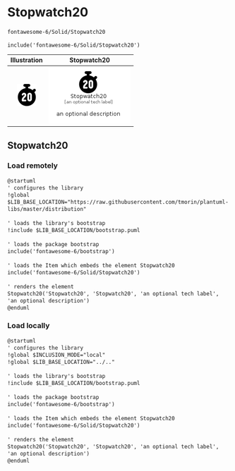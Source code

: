 # Stopwatch20


```text
fontawesome-6/Solid/Stopwatch20
```

```text
include('fontawesome-6/Solid/Stopwatch20')
```



| Illustration | Stopwatch20 |
| :---: | :---: |
| ![illustration for Illustration](../../fontawesome-6/Solid/Stopwatch20.png) | ![illustration for Stopwatch20](../../fontawesome-6/Solid/Stopwatch20.Local.png) |




## Stopwatch20

### Load remotely
```plantuml
@startuml
' configures the library
!global $LIB_BASE_LOCATION="https://raw.githubusercontent.com/tmorin/plantuml-libs/master/distribution"

' loads the library's bootstrap
!include $LIB_BASE_LOCATION/bootstrap.puml

' loads the package bootstrap
include('fontawesome-6/bootstrap')

' loads the Item which embeds the element Stopwatch20
include('fontawesome-6/Solid/Stopwatch20')

' renders the element
Stopwatch20('Stopwatch20', 'Stopwatch20', 'an optional tech label', 'an optional description')
@enduml
```

### Load locally
```plantuml
@startuml
' configures the library
!global $INCLUSION_MODE="local"
!global $LIB_BASE_LOCATION="../.."

' loads the library's bootstrap
!include $LIB_BASE_LOCATION/bootstrap.puml

' loads the package bootstrap
include('fontawesome-6/bootstrap')

' loads the Item which embeds the element Stopwatch20
include('fontawesome-6/Solid/Stopwatch20')

' renders the element
Stopwatch20('Stopwatch20', 'Stopwatch20', 'an optional tech label', 'an optional description')
@enduml
```


